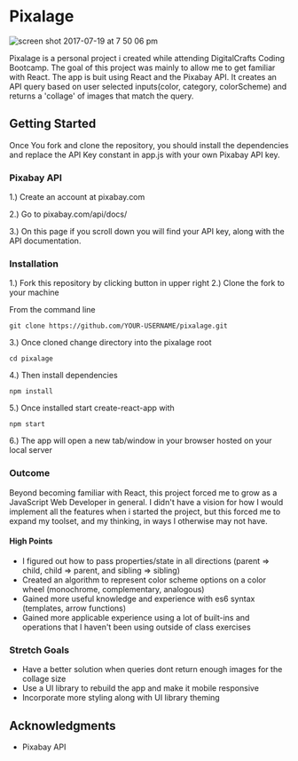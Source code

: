 # Pixalage

![screen shot 2017-07-19 at 7 50 06 pm](https://user-images.githubusercontent.com/25998142/28395709-9784cf58-6cbb-11e7-8f59-33871ba7c99d.png)

Pixalage is a personal project i created while attending DigitalCrafts Coding Bootcamp.  The goal of this project was mainly to allow me to
get familiar with React.  The app is buit using React and the Pixabay API.  It creates an API query based on user selected inputs(color, category,
colorScheme) and returns a 'collage' of images that match the query.

## Getting Started

Once You fork and clone the repository, you should install the dependencies and replace the API Key constant in app.js with your own Pixabay API key.

### Pixabay API

1.) Create an account at pixabay.com 

2.) Go to pixabay.com/api/docs/

3.) On this page if you scroll down you will find your API key, along with the API documentation.

### Installation

1.) Fork this repository by clicking button in upper right
2.) Clone the fork to your machine

From the command line

```
git clone https://github.com/YOUR-USERNAME/pixalage.git
```

3.) Once cloned change directory into the pixalage root

```
cd pixalage
```
4.) Then install dependencies

```
npm install
```
5.) Once installed start create-react-app with

```
npm start
```
6.) The app will open a new tab/window in your browser hosted on your local server

### Outcome
Beyond becoming familiar with React, this project forced me to grow as a JavaScript Web Developer in general.
I didn't have a vision for how I would implement all the features when i started the project, but this forced me to expand my toolset, 
and my thinking, in ways I otherwise may not have.
#### High Points
* I figured out how to pass properties/state in all directions (parent => child, child => parent, and sibling => sibling)
* Created an algorithm to represent color scheme options on a color wheel (monochrome, complementary, analogous)
* Gained more useful knowledge and experience with es6 syntax (templates, arrow functions)
* Gained more applicable experience using a lot of built-ins and operations that I haven't been using outside of class exercises

### Stretch Goals
* Have a better solution when queries dont return enough images for the collage size
* Use a UI library to rebuild the app and make it mobile responsive
* Incorporate more styling along with UI library theming

## Acknowledgments

* Pixabay API
